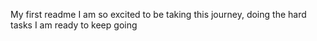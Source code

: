My first readme
I am so excited to be taking this journey, doing the hard tasks
I am ready to keep going
